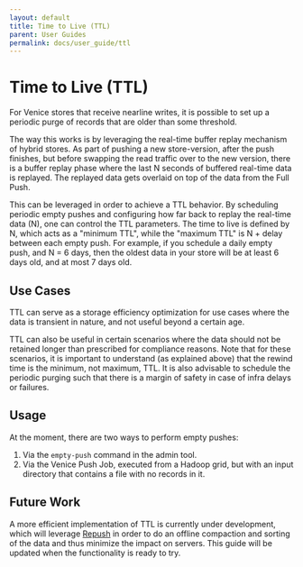 ```yaml
---
layout: default
title: Time to Live (TTL)
parent: User Guides
permalink: docs/user_guide/ttl
---
```


# Time to Live (TTL)
For Venice stores that receive nearline writes, it is possible to set up a periodic purge of records that are older than
some threshold.

The way this works is by leveraging the real-time buffer replay mechanism of hybrid stores. As part of pushing a new 
store-version, after the push finishes, but before swapping the read traffic over to the new version, there is a buffer
replay phase where the last N seconds of buffered real-time data is replayed. The replayed data gets overlaid on top of
the data from the Full Push.

This can be leveraged in order to achieve a TTL behavior. By scheduling periodic empty pushes and configuring how far 
back to replay the real-time data (N), one can control the TTL parameters. The time to live is defined by N, which acts 
as a "minimum TTL", while the "maximum TTL" is N + delay between each empty push. For example, if you schedule a daily 
empty push, and N = 6 days, then the oldest data in your store will be at least 6 days old, and at most 7 days old.

## Use Cases
TTL can serve as a storage efficiency optimization for use cases where the data is transient in nature, and not useful
beyond a certain age.

TTL can also be useful in certain scenarios where the data should not be retained longer than prescribed for compliance
reasons. Note that for these scenarios, it is important to understand (as explained above) that the rewind time is the 
minimum, not maximum, TTL. It is also advisable to schedule the periodic purging such that there is a margin of safety 
in case of infra delays or failures.

## Usage
At the moment, there are two ways to perform empty pushes:
1. Via the `empty-push` command in the admin tool.
2. Via the Venice Push Job, executed from a Hadoop grid, but with an input directory that contains a file with no 
   records in it.

## Future Work
A more efficient implementation of TTL is currently under development, which will leverage [Repush](https://linkedin.github.io/venice/ops_guide/repush)
in order to do an offline compaction and sorting of the data and thus minimize the impact on servers. This guide will be
updated when the functionality is ready to try.